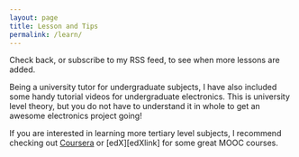 ```yaml
---
layout: page
title: Lesson and Tips
permalink: /learn/
---
```


Check back, or subscribe to my RSS feed, to see when more lessons are added.

Being a university tutor for undergraduate subjects, I have also included some handy tutorial videos for undergraduate electronics. This is university level theory, but you do not have to understand it in whole to get an awesome electronics project going!

If you are interested in learning more tertiary level subjects, I recommend checking out [Coursera][CourseraLink] or [edX][edXlink] for some great MOOC courses.

[CourseraLink]:
[edXlink]:

